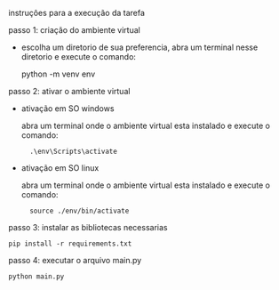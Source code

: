 instruçôes para a execução da tarefa


passo 1: criação do ambiente virtual

- escolha um diretorio de sua preferencia, abra um terminal nesse diretorio e execute o comando:

    python -m venv env


passo 2: ativar o ambiente virtual

- ativação em SO windows

    abra um terminal onde o ambiente virtual esta instalado e execute o comando:

        .\env\Scripts\activate

- ativação em SO linux

    abra um terminal onde o ambiente virtual esta instalado e execute o comando:

        source ./env/bin/activate


passo 3: instalar as bibliotecas necessarias

    pip install -r requirements.txt


passo 4: executar o arquivo main.py

    python main.py